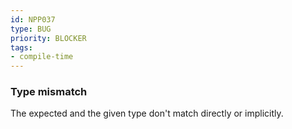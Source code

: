 ```yaml
---
id: NPP037
type: BUG
priority: BLOCKER
tags:
- compile-time
---
```


### Type mismatch

The expected and the given type don't match directly or implicitly.

